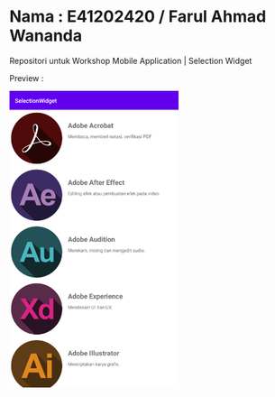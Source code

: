 # Nama : E41202420 / Farul Ahmad Wananda
Repositori untuk Workshop Mobile Application | Selection Widget

Preview :

<img src="images/AdobeView.png" width="300">
